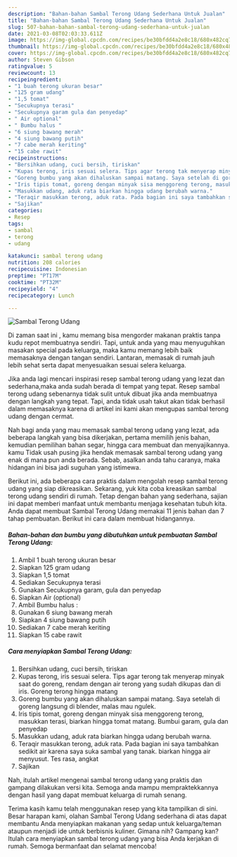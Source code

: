 ```yaml
---
description: "Bahan-bahan Sambal Terong Udang Sederhana Untuk Jualan"
title: "Bahan-bahan Sambal Terong Udang Sederhana Untuk Jualan"
slug: 507-bahan-bahan-sambal-terong-udang-sederhana-untuk-jualan
date: 2021-03-08T02:03:33.611Z
image: https://img-global.cpcdn.com/recipes/be30bfdd4a2e8c18/680x482cq70/sambal-terong-udang-foto-resep-utama.jpg
thumbnail: https://img-global.cpcdn.com/recipes/be30bfdd4a2e8c18/680x482cq70/sambal-terong-udang-foto-resep-utama.jpg
cover: https://img-global.cpcdn.com/recipes/be30bfdd4a2e8c18/680x482cq70/sambal-terong-udang-foto-resep-utama.jpg
author: Steven Gibson
ratingvalue: 5
reviewcount: 13
recipeingredient:
- "1 buah terong ukuran besar"
- "125 gram udang"
- "1,5 tomat"
- "Secukupnya terasi"
- "Secukupnya garam gula dan penyedap"
- " Air optional"
- " Bumbu halus "
- "6 siung bawang merah"
- "4 siung bawang putih"
- "7 cabe merah keriting"
- "15 cabe rawit"
recipeinstructions:
- "Bersihkan udang, cuci bersih, tiriskan"
- "Kupas terong, iris sesuai selera. Tips agar terong tak menyerap minyak saat do goreng, rendam dengan air terong yang sudah dikupas dan di iris. Goreng terong hingga matang"
- "Goreng bumbu yang akan dihaluskan sampai matang. Saya setelah di goreng langsung di blender, malas mau ngulek."
- "Iris tipis tomat, goreng dengan minyak sisa menggoreng terong, masukkan terasi, biarkan hingga tomat matang. Bumbui garam, gula dan penyedap"
- "Masukkan udang, aduk rata biarkan hingga udang berubah warna."
- "Teraqir masukkan terong, aduk rata. Pada bagian ini saya tambahkan sedikit air karena saya suka sambal yang tanak. biarkan hingga air menyusut. Tes rasa, angkat"
- "Sajikan"
categories:
- Resep
tags:
- sambal
- terong
- udang

katakunci: sambal terong udang 
nutrition: 208 calories
recipecuisine: Indonesian
preptime: "PT17M"
cooktime: "PT32M"
recipeyield: "4"
recipecategory: Lunch

---
```



![Sambal Terong Udang](https://img-global.cpcdn.com/recipes/be30bfdd4a2e8c18/680x482cq70/sambal-terong-udang-foto-resep-utama.jpg)

Di zaman  saat ini , kamu memang bisa mengorder makanan praktis tanpa kudu repot membuatnya sendiri. Tapi, untuk anda yang mau menyuguhkan masakan special pada keluarga, maka kamu memang lebih baik memasaknya dengan tangan sendiri. Lantaran, memasak di rumah jauh lebih sehat serta dapat menyesuaikan sesuai selera keluarga.

Jika anda lagi mencari inspirasi resep sambal terong udang yang lezat dan sederhana,maka anda sudah berada di tempat yang tepat. Resep sambal terong udang  sebenarnya tidak sulit untuk dibuat jika anda membuatnya dengan langkah yang tepat. Tapi, anda tidak usah takut akan tidak berhasil dalam memasaknya 
karena di artikel ini kami akan mengupas sambal terong udang dengan cermat.  



Nah bagi anda yang mau memasak sambal terong udang yang lezat, ada beberapa langkah yang bisa dikerjakan, pertama memilih jenis bahan, kemudian pemilihan bahan segar, hingga cara membuat dan menyajikannya. kamu Tidak usah pusing jika hendak memasak sambal terong udang yang enak di mana pun anda berada. Sebab, asalkan anda  tahu caranya, maka hidangan ini bisa jadi suguhan yang istimewa.

Berikut ini, ada beberapa cara praktis  dalam mengolah resep sambal terong udang yang siap dikreasikan. Sekarang, yuk kita coba kreasikan sambal terong udang sendiri di rumah. Tetap dengan bahan yang sederhana, sajian ini dapat memberi manfaat untuk membantu menjaga kesehatan tubuh kita. Anda dapat membuat Sambal Terong Udang memakai 11 jenis bahan dan 7 tahap pembuatan. Berikut ini cara dalam membuat hidangannya.

<!--inarticleads1-->

##### Bahan-bahan dan bumbu yang dibutuhkan untuk pembuatan Sambal Terong Udang:

1. Ambil 1 buah terong ukuran besar
1. Siapkan 125 gram udang
1. Siapkan 1,5 tomat
1. Sediakan Secukupnya terasi
1. Gunakan Secukupnya garam, gula dan penyedap
1. Siapkan  Air (optional)
1. Ambil  Bumbu halus :
1. Gunakan 6 siung bawang merah
1. Siapkan 4 siung bawang putih
1. Sediakan 7 cabe merah keriting
1. Siapkan 15 cabe rawit




<!--inarticleads2-->

##### Cara menyiapkan Sambal Terong Udang:

1. Bersihkan udang, cuci bersih, tiriskan
1. Kupas terong, iris sesuai selera. Tips agar terong tak menyerap minyak saat do goreng, rendam dengan air terong yang sudah dikupas dan di iris. Goreng terong hingga matang
1. Goreng bumbu yang akan dihaluskan sampai matang. Saya setelah di goreng langsung di blender, malas mau ngulek.
1. Iris tipis tomat, goreng dengan minyak sisa menggoreng terong, masukkan terasi, biarkan hingga tomat matang. Bumbui garam, gula dan penyedap
1. Masukkan udang, aduk rata biarkan hingga udang berubah warna.
1. Teraqir masukkan terong, aduk rata. Pada bagian ini saya tambahkan sedikit air karena saya suka sambal yang tanak. biarkan hingga air menyusut. Tes rasa, angkat
1. Sajikan




Nah, itulah artikel mengenai  sambal terong udang  yang praktis dan gampang dilakukan versi kita. Semoga anda mampu mempraktekkannya dengan hasil yang dapat membuat keluarga di rumah senang. 

Terima kasih kamu telah menggunakan resep yang kita tampilkan di sini. Besar harapan kami, olahan  Sambal Terong Udang sederhana di atas dapat membantu Anda menyiapkan makanan yang sedap untuk keluarga/teman ataupun menjadi ide untuk berbisnis kuliner. Gimana nih? Gampang kan? Itulah cara menyiapkan sambal terong udang yang bisa Anda kerjakan di rumah. Semoga bermanfaat dan selamat mencoba!

